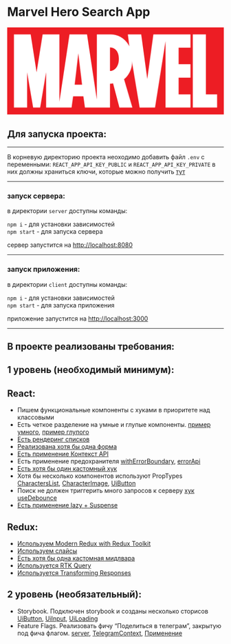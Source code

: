 # Marvel Hero Search App

<img src="./client/src/components/Header/img/marvelLogo.png">

## Для запуска проекта:
---
В корневую директорию проекта неоходимо добавить файл `.env` с переменными: 
`REACT_APP_API_KEY_PUBLIC` и `REACT_APP_API_KEY_PRIVATE`
в них должны храниться ключи, которые можно получить [тут](https://developer.marvel.com/account)

---
### запуск сервера:
в директории `server` доступны команды:</br>

`npm i` - для установки зависимостей </br>
`npm start` - для запуска сервера

сервер запустится на [http://localhost:8080](http://localhost:8080)

---
### запуск приложения:

в директории `client` доступны команды:</br>

`npm i` - для установки зависимостей </br>
`npm start` - для запуска приложения

приложение запустится на [http://localhost:3000](http://localhost:3000)

---

## В проекте реализованы требования:

## 1 уровень (необходимый минимум):

## React:

* Пишем функциональные компоненты c хуками в приоритете над классовыми
* Есть четкое разделение на умные и глупые компоненты. [пример умного](https://github.com/kindofugen/marvel-hero-search/blob/master/client/src/containers/HomePage/HomePage.jsx), [пример глупого](https://github.com/kindofugen/marvel-hero-search/blob/master/client/src/components/UI/UiButton/UiButton.jsx) 
* [Есть рендеринг списков](https://github.com/kindofugen/marvel-hero-search/blob/master/client/src/components/CharactersPage/CharactersList/CharactersList.jsx) 
* [Реализована хотя бы одна форма](https://github.com/kindofugen/marvel-hero-search/blob/master/client/src/components/UI/UiForm/UiForm.jsx) 
* [Есть применение Контекст API](https://github.com/kindofugen/marvel-hero-search/tree/master/client/src/context)
* Есть применение предохранителя [withErrorBoundary](https://github.com/kindofugen/marvel-hero-search/blob/master/client/src/App.jsx), [errorApi](https://github.com/kindofugen/marvel-hero-search/blob/master/client/src/containers/CharactersPage/CharactersPage.jsx)
* [Есть хотя бы один кастомный хук](https://github.com/kindofugen/marvel-hero-search/tree/master/client/src/hooks)
* Хотя бы несколько компонентов используют PropTypes [CharactersList](https://github.com/kindofugen/marvel-hero-search/blob/master/client/src/components/CharactersPage/CharactersList/CharactersList.jsx), [CharacterImage](https://github.com/kindofugen/marvel-hero-search/blob/master/client/src/components/CharacterInfoPage/CharacterImage/CharacterImage.jsx), [UiButton](https://github.com/kindofugen/marvel-hero-search/blob/master/client/src/components/UI/UiButton/UiButton.jsx)
* Поиск не должен триггерить много запросов к серверу [хук useDebounce](https://github.com/kindofugen/marvel-hero-search/blob/master/client/src/containers/HomePage/HomePage.jsx)
* [Есть применение lazy + Suspense](https://github.com/kindofugen/marvel-hero-search/blob/master/client/src/containers/CharacterInfoPage/CharacterInfoPage.jsx)

## Redux:

* [Используем Modern Redux with Redux Toolkit](https://github.com/kindofugen/marvel-hero-search/tree/master/client/src/store)
* [Используем слайсы](https://github.com/kindofugen/marvel-hero-search/tree/master/client/src/store/slice)
* [Есть хотя бы одна кастомная мидлвара](https://github.com/kindofugen/marvel-hero-search/blob/master/client/src/store/middleware/logger.js) 
* [Используется RTK Query](https://github.com/kindofugen/marvel-hero-search/blob/master/client/src/store/api/searchApi.js) 
* [Используется Transforming Responses](https://github.com/kindofugen/marvel-hero-search/blob/master/client/src/store/api/searchApi.js)

## 2 уровень (необязательный):

* Storybook. Подключен storybook и созданы несколько сторисов [UiButton](https://github.com/kindofugen/marvel-hero-search/blob/master/client/src/components/UI/UiButton/UiButton.stories.js), [UiInput](https://github.com/kindofugen/marvel-hero-search/blob/master/client/src/components/UI/UiInput/UiInput.stories.js), [UiLoading](https://github.com/kindofugen/marvel-hero-search/blob/master/client/src/components/UI/UiLoading/UiLoading.stories.js)
* Feature Flags. Реализовать фичу “Поделиться в телеграм”, закрытую под фича флагом. [server](https://github.com/kindofugen/marvel-hero-search/blob/master/server/routes/telegram/telegram.routes.js), [TelegramContext](https://github.com/kindofugen/marvel-hero-search/blob/master/client/src/context/TelegramProvider.jsx), [Применение](https://github.com/kindofugen/marvel-hero-search/blob/master/client/src/components/CharacterInfoPage/CharacterInfo/CharacterInfo.jsx)
